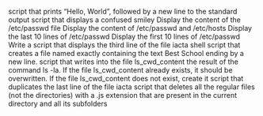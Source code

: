 script that prints “Hello, World”, followed by a new line to the standard output
script that displays a confused smiley
Display the content of the /etc/passwd file
Display the content of /etc/passwd and /etc/hosts
Display the last 10 lines of /etc/passwd
Display the first 10 lines of /etc/passwd
Write a script that displays the third line of the file iacta
shell script that creates a file named exactly containing the text Best School ending by a new line.
script that writes into the file ls_cwd_content the result of the command ls -la. If the file ls_cwd_content already exists, it should be overwritten. If the file ls_cwd_content does not exist, create it
script that duplicates the last line of the file iacta
script that deletes all the regular files (not the directories) with a .js extension that are present in the current directory and all its subfolders
